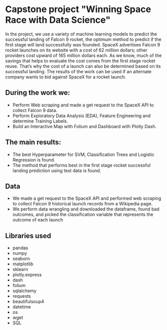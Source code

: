 # Capstone project **"Winning Space Race with Data Science"**

In the project, we use a variety of machine learning models to predict the successful landing of Falcon 9 rocket, the optimum method to predict if the first stage will land successfully was founded. SpaceX advertises Falcon 9 rocket launches on its website with a cost of 62 million dollars; other providers cost upward of 165 million dollars each. As we know, much of the savings that helps to evaluate the cost comes from the first stage rocket reuse. That’s why the cost of a launch can also be determined based on its successful landing. The results of the work can be used if an alternate company wants to bid against SpaceX for a rocket launch.

## During the work we:

- Perform Web scraping and made a get request to the SpaceX API to collect Falcon 9 data.
- Perform Exploratory Data Analysis (EDA), Feature Engineering and determine Training Labels.
- Build an Interactive Map with Folium and Dashboard with Plotly Dash.

## The main results:

- The best Hyperparameter for SVM, Classification Trees and Logistic Regression is found.
- The method that performs best in the first stage rocket successful landing prediction using test data is found. 

## Data

- We made a get request to the SpaceX API and performed web scraping to collect Falcon 9 historical launch records from a Wikipedia page.
- We perform data wrangling and downloaded the dataframe, found bad outcomes, and picked the classification variable that represents the outcome of each launch

## Libraries used

- pandas
- numpy
- seaborn 
- matplotlib
- sklearn 
- plotly.express
- dash
- folium
- sqlalchemy
- requests
- beautifulsoup4
- datetime
- os
- wget
- SQL
